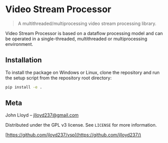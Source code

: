 # Video Stream Processor
>A multithreaded/multiprocessing video stream processing library.

Video Stream Processor is based on a dataflow processing model and can be operated in a single-threaded, multithreaded or multiprocessing environment.

## Installation

To install the package on Windows or Linux, clone the repository and run the setup script from the repository root directory:

```sh
pip install -e .
```

## Meta

John Lloyd – jlloyd237@gmail.com

Distributed under the GPL v3 license. See ``LICENSE`` for more information.

[https://github.com/jloyd237/vsp](https://github.com/jlloyd237/)
